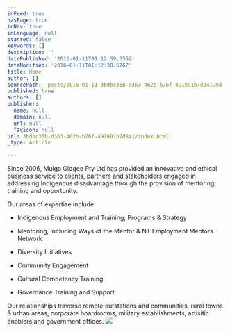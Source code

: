 ```yaml
---
inFeed: true
hasPage: true
inNav: true
inLanguage: null
starred: false
keywords: []
description: ''
datePublished: '2016-01-11T01:12:59.355Z'
dateModified: '2016-01-11T01:12:38.576Z'
title: Home
author: []
sourcePath: _posts/2016-01-11-3bdbc35b-d363-462b-b76f-491901b7d841.md
published: true
authors: []
publisher:
  name: null
  domain: null
  url: null
  favicon: null
url: 3bdbc35b-d363-462b-b76f-491901b7d841/index.html
_type: Article

---
```

Since 2006, Mulga Gidgee Pty 
Ltd has provided an innovative and ethical business service to clients, 
partners and stakeholders engaged in addressing Indigenous disadvantage 
through the provision of mentoring, training and opportunity.

Our areas of expertise include:

- Indigenous Employment and Training; Programs & Strategy

- Mentoring, including Ways of the Mentor & NT Employment Mentors
Network

- Diversity Initiatives

- Community Engagement

- Cultural Competency Training

- Governance Training and Support

Our relationships traverse remote
outstations and communities, rural towns & urban areas, corporate
boardrooms, military establishments, artisitic enablers and government offices.
![](https://the-grid-user-content.s3-us-west-2.amazonaws.com/e1fa93be-636f-4e77-a444-616f6db6eead.jpg)